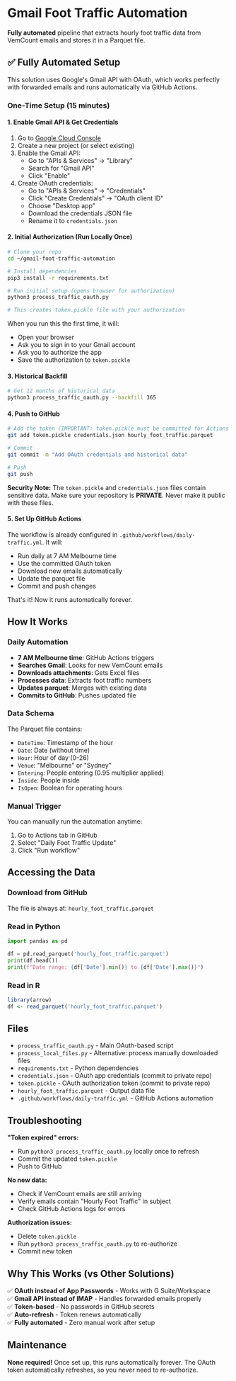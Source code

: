 # Gmail Foot Traffic Automation

**Fully automated** pipeline that extracts hourly foot traffic data from VemCount emails and stores it in a Parquet file.

## ✅ Fully Automated Setup

This solution uses Google's Gmail API with OAuth, which works perfectly with forwarded emails and runs automatically via GitHub Actions.

### One-Time Setup (15 minutes)

#### 1. Enable Gmail API & Get Credentials

1. Go to [Google Cloud Console](https://console.cloud.google.com/)
2. Create a new project (or select existing)
3. Enable the Gmail API:
   - Go to "APIs & Services" → "Library"
   - Search for "Gmail API"
   - Click "Enable"
4. Create OAuth credentials:
   - Go to "APIs & Services" → "Credentials"
   - Click "Create Credentials" → "OAuth client ID"
   - Choose "Desktop app"
   - Download the credentials JSON file
   - Rename it to `credentials.json`

#### 2. Initial Authorization (Run Locally Once)

```bash
# Clone your repo
cd ~/gmail-foot-traffic-automation

# Install dependencies
pip3 install -r requirements.txt

# Run initial setup (opens browser for authorization)
python3 process_traffic_oauth.py

# This creates token.pickle file with your authorization
```

When you run this the first time, it will:
- Open your browser
- Ask you to sign in to your Gmail account
- Ask you to authorize the app
- Save the authorization to `token.pickle`

#### 3. Historical Backfill

```bash
# Get 12 months of historical data
python3 process_traffic_oauth.py --backfill 365
```

#### 4. Push to GitHub

```bash
# Add the token (IMPORTANT: token.pickle must be committed for Actions to work)
git add token.pickle credentials.json hourly_foot_traffic.parquet

# Commit
git commit -m "Add OAuth credentials and historical data"

# Push
git push
```

**Security Note:** The `token.pickle` and `credentials.json` files contain sensitive data. Make sure your repository is **PRIVATE**. Never make it public with these files.

#### 5. Set Up GitHub Actions

The workflow is already configured in `.github/workflows/daily-traffic.yml`. It will:
- Run daily at 7 AM Melbourne time
- Use the committed OAuth token
- Download new emails automatically
- Update the parquet file
- Commit and push changes

That's it! Now it runs automatically forever.

## How It Works

### Daily Automation
- **7 AM Melbourne time**: GitHub Actions triggers
- **Searches Gmail**: Looks for new VemCount emails
- **Downloads attachments**: Gets Excel files
- **Processes data**: Extracts foot traffic numbers
- **Updates parquet**: Merges with existing data
- **Commits to GitHub**: Pushes updated file

### Data Schema

The Parquet file contains:
- `DateTime`: Timestamp of the hour
- `Date`: Date (without time)
- `Hour`: Hour of day (0-26)
- `Venue`: "Melbourne" or "Sydney"
- `Entering`: People entering (0.95 multiplier applied)
- `Inside`: People inside
- `IsOpen`: Boolean for operating hours

### Manual Trigger

You can manually run the automation anytime:
1. Go to Actions tab in GitHub
2. Select "Daily Foot Traffic Update"
3. Click "Run workflow"

## Accessing the Data

### Download from GitHub
The file is always at: `hourly_foot_traffic.parquet`

### Read in Python
```python
import pandas as pd

df = pd.read_parquet('hourly_foot_traffic.parquet')
print(df.head())
print(f"Date range: {df['Date'].min()} to {df['Date'].max()}")
```

### Read in R
```r
library(arrow)
df <- read_parquet('hourly_foot_traffic.parquet')
```

## Files

- `process_traffic_oauth.py` - Main OAuth-based script
- `process_local_files.py` - Alternative: process manually downloaded files
- `requirements.txt` - Python dependencies
- `credentials.json` - OAuth app credentials (commit to private repo)
- `token.pickle` - OAuth authorization token (commit to private repo)
- `hourly_foot_traffic.parquet` - Output data file
- `.github/workflows/daily-traffic.yml` - GitHub Actions automation

## Troubleshooting

**"Token expired" errors:**
- Run `python3 process_traffic_oauth.py` locally once to refresh
- Commit the updated `token.pickle`
- Push to GitHub

**No new data:**
- Check if VemCount emails are still arriving
- Verify emails contain "Hourly Foot Traffic" in subject
- Check GitHub Actions logs for errors

**Authorization issues:**
- Delete `token.pickle`
- Run `python3 process_traffic_oauth.py` to re-authorize
- Commit new token

## Why This Works (vs Other Solutions)

✅ **OAuth instead of App Passwords** - Works with G Suite/Workspace  
✅ **Gmail API instead of IMAP** - Handles forwarded emails properly  
✅ **Token-based** - No passwords in GitHub secrets  
✅ **Auto-refresh** - Token renews automatically  
✅ **Fully automated** - Zero manual work after setup  

## Maintenance

**None required!** Once set up, this runs automatically forever. The OAuth token automatically refreshes, so you never need to re-authorize.
